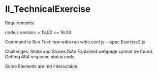# II_TechnicalExercise

Requirements:

nodejs version: > 13.00 <= 16.00

Command to Run Test: 
npx wdio run wdio.conf.js --spec Exercise2.js

Challenges:
Stoke and Shares ISAs Explained webpage cannot be found. Getting 404 response status code

Some Elements are not interactable.


